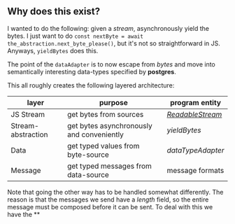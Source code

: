 ## Why does this exist?

I wanted to do the following: given a *stream*, asynchronously yield the bytes.  I just want to do `const nextByte = await the_abstraction.next_byte_please()`, but it's not so straightforward in JS.  Anyways, `yieldBytes` does this.

The point of the `dataAdapter` is to now escape from *bytes* and move into semantically interesting data-types specified by **postgres**.

This all roughly creates the following layered architecture:

| layer | purpose | program entity |
| ----- | ------- | ----------- |
| JS Stream | get bytes from sources | [*ReadableStream*](https://developer.mozilla.org/en-US/docs/Web/API/ReadableStream) |
| Stream-abstraction | get bytes asynchronously and conveniently | *yieldBytes* |
| Data | get typed values from byte-source | *dataTypeAdapter* |
| Message | get typed messages from data-source | message formats |

Note that going the other way has to be handled somewhat differently.  The reason is that the messages we send have a *length* field, so the entire message must be composed before it can be sent.  To deal with this we have the **
